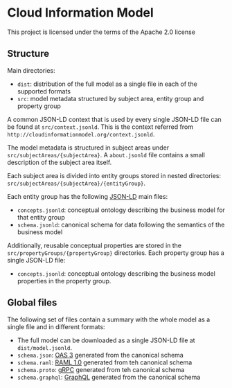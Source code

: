 # Cloud Information Model
This project is licensed under the terms of the Apache 2.0 license

## Structure

Main directories:
- `dist`: distribution of the full model as a single file in each of the supported formats
- `src`: model metadata structured by subject area, entity group and property group

A common JSON-LD context that is used by every single JSON-LD file can be found at `src/context.jsonld`.
This is the context referred from `http://cloudinformationmodel.org/context.jsonld`.

The model metadata is structured in subject areas under `src/subjectAreas/{subjectArea}`. A `about.jsonld` file contains a small description of the subject area itself.

Each subject area is divided into entity groups stored in nested directories: `src/subjectAreas/{subjectArea}/{entityGroup}`.

Each entity group has the following [JSON-LD](https://json-ld.org/) main files:

- `concepts.jsonld`: conceptual ontology describing the business model for that entity group
- `schema.jsonld`: canonical schema for data following the semantics of the business model

Additionally, reusable conceptual properties are stored in the `src/propertyGroups/{propertyGroup}` directories.
Each property group has a single JSON-LD file:

- `concepts.jsonld`: conceptual ontology describing the business model properties in the property group.


## Global files

The following set of files contain a summary with the whole model as a single file and in different formats:

- The full model can be downloaded as a single JSON-LD file at `dist/model.jsonld`.
- `schema.json`: [OAS 3](https://spec.openapis.org/oas/v3.0.3) generated from the canonical schema
- `schema.raml`: [RAML 1.0](https://github.com/raml-org/raml-spec/blob/master/versions/raml-10/raml-10.md) generated from teh canonical schema
- `schema.proto`: [gRPC](https://grpc.io/) generated from teh canonical schema
- `schema.graphql`: [GraphQL](https://graphql.org/) generated from the canonical schema

